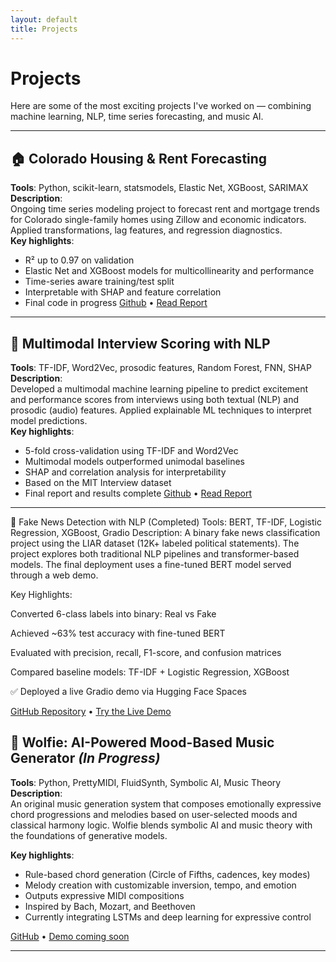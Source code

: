 ```yaml
---
layout: default
title: Projects
---
```


# Projects

Here are some of the most exciting projects I've worked on — combining machine learning, NLP, time series forecasting, and music AI.

---

## 🏠 Colorado Housing & Rent Forecasting

**Tools**: Python, scikit-learn, statsmodels, Elastic Net, XGBoost, SARIMAX  
**Description**:  
Ongoing time series modeling project to forecast rent and mortgage trends for Colorado single-family homes using Zillow and economic indicators. Applied transformations, lag features, and regression diagnostics.  
**Key highlights**:  
- R² up to 0.97 on validation  
- Elastic Net and XGBoost models for multicollinearity and performance  
- Time-series aware training/test split  
- Interpretable with SHAP and feature correlation  
- Final code in progress 
[Github](https://github.com/Orca71/Housing-Market-Forecasting-Time-Series-/tree/main) • [Read Report](https://github.com/Orca71/Housing-Market-Forecasting-Time-Series-/blob/main/HousingForcastReport.pdf)

---

## 🧠 Multimodal Interview Scoring with NLP

**Tools**: TF-IDF, Word2Vec, prosodic features, Random Forest, FNN, SHAP  
**Description**:  
Developed a multimodal machine learning pipeline to predict excitement and performance scores from interviews using both textual (NLP) and prosodic (audio) features. Applied explainable ML techniques to interpret model predictions.  
**Key highlights**:  
- 5-fold cross-validation using TF-IDF and Word2Vec  
- Multimodal models outperformed unimodal baselines  
- SHAP and correlation analysis for interpretability  
- Based on the MIT Interview dataset  
- Final report and results complete
[Github](https://github.com/Orca71/Interview-outcome-Prediction-Multimodal-ML-) • [Read Report](https://github.com/Orca71/Interview-Outcome-Prediction-Multimodal-ML-/blob/main/Report.pdf)

---
📰 Fake News Detection with NLP (Completed)
Tools: BERT, TF-IDF, Logistic Regression, XGBoost, Gradio
Description:
A binary fake news classification project using the LIAR dataset (12K+ labeled political statements). The project explores both traditional NLP pipelines and transformer-based models. The final deployment uses a fine-tuned BERT model served through a web demo.

Key Highlights:

Converted 6-class labels into binary: Real vs Fake

Achieved ~63% test accuracy with fine-tuned BERT

Evaluated with precision, recall, F1-score, and confusion matrices

Compared baseline models: TF-IDF + Logistic Regression, XGBoost

✅ Deployed a live Gradio demo via Hugging Face Spaces

[GitHub Repository](https://github.com/Orca71/fake-news-detector) •
[Try the Live Demo](https://huggingface.co/spaces/ShahOfData/shah_fake-news-detector)



## 🎼 Wolfie: AI-Powered Mood-Based Music Generator *(In Progress)*

**Tools**: Python, PrettyMIDI, FluidSynth, Symbolic AI, Music Theory  
**Description**:  
An original music generation system that composes emotionally expressive chord progressions and melodies based on user-selected moods and classical harmony logic. Wolfie blends symbolic AI and music theory with the foundations of generative models.

**Key highlights**:  
- Rule-based chord generation (Circle of Fifths, cadences, key modes)  
- Melody creation with customizable inversion, tempo, and emotion  
- Outputs expressive MIDI compositions  
- Inspired by Bach, Mozart, and Beethoven  
- Currently integrating LSTMs and deep learning for expressive control  

[GitHub]([https://github.com/Orca71/wolfie-ai](https://github.com/Orca71/Wolfie)) • [Demo coming soon](#)

---


